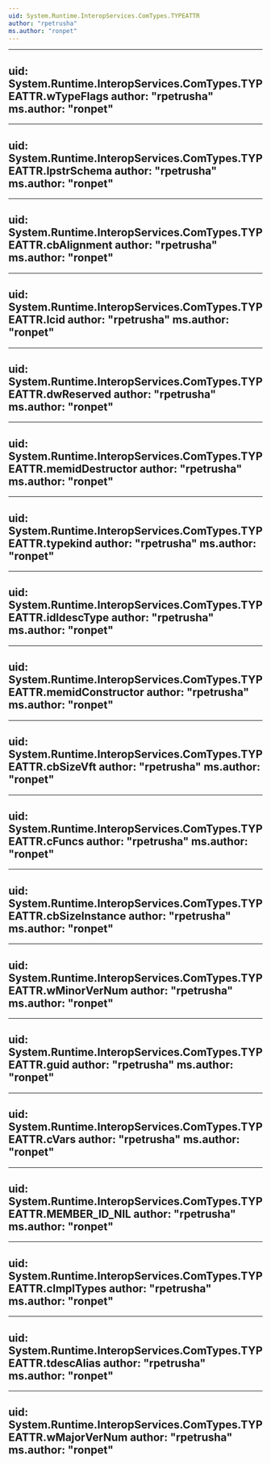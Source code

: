 ```yaml
---
uid: System.Runtime.InteropServices.ComTypes.TYPEATTR
author: "rpetrusha"
ms.author: "ronpet"
---
```


---
uid: System.Runtime.InteropServices.ComTypes.TYPEATTR.wTypeFlags
author: "rpetrusha"
ms.author: "ronpet"
---

---
uid: System.Runtime.InteropServices.ComTypes.TYPEATTR.lpstrSchema
author: "rpetrusha"
ms.author: "ronpet"
---

---
uid: System.Runtime.InteropServices.ComTypes.TYPEATTR.cbAlignment
author: "rpetrusha"
ms.author: "ronpet"
---

---
uid: System.Runtime.InteropServices.ComTypes.TYPEATTR.lcid
author: "rpetrusha"
ms.author: "ronpet"
---

---
uid: System.Runtime.InteropServices.ComTypes.TYPEATTR.dwReserved
author: "rpetrusha"
ms.author: "ronpet"
---

---
uid: System.Runtime.InteropServices.ComTypes.TYPEATTR.memidDestructor
author: "rpetrusha"
ms.author: "ronpet"
---

---
uid: System.Runtime.InteropServices.ComTypes.TYPEATTR.typekind
author: "rpetrusha"
ms.author: "ronpet"
---

---
uid: System.Runtime.InteropServices.ComTypes.TYPEATTR.idldescType
author: "rpetrusha"
ms.author: "ronpet"
---

---
uid: System.Runtime.InteropServices.ComTypes.TYPEATTR.memidConstructor
author: "rpetrusha"
ms.author: "ronpet"
---

---
uid: System.Runtime.InteropServices.ComTypes.TYPEATTR.cbSizeVft
author: "rpetrusha"
ms.author: "ronpet"
---

---
uid: System.Runtime.InteropServices.ComTypes.TYPEATTR.cFuncs
author: "rpetrusha"
ms.author: "ronpet"
---

---
uid: System.Runtime.InteropServices.ComTypes.TYPEATTR.cbSizeInstance
author: "rpetrusha"
ms.author: "ronpet"
---

---
uid: System.Runtime.InteropServices.ComTypes.TYPEATTR.wMinorVerNum
author: "rpetrusha"
ms.author: "ronpet"
---

---
uid: System.Runtime.InteropServices.ComTypes.TYPEATTR.guid
author: "rpetrusha"
ms.author: "ronpet"
---

---
uid: System.Runtime.InteropServices.ComTypes.TYPEATTR.cVars
author: "rpetrusha"
ms.author: "ronpet"
---

---
uid: System.Runtime.InteropServices.ComTypes.TYPEATTR.MEMBER_ID_NIL
author: "rpetrusha"
ms.author: "ronpet"
---

---
uid: System.Runtime.InteropServices.ComTypes.TYPEATTR.cImplTypes
author: "rpetrusha"
ms.author: "ronpet"
---

---
uid: System.Runtime.InteropServices.ComTypes.TYPEATTR.tdescAlias
author: "rpetrusha"
ms.author: "ronpet"
---

---
uid: System.Runtime.InteropServices.ComTypes.TYPEATTR.wMajorVerNum
author: "rpetrusha"
ms.author: "ronpet"
---
